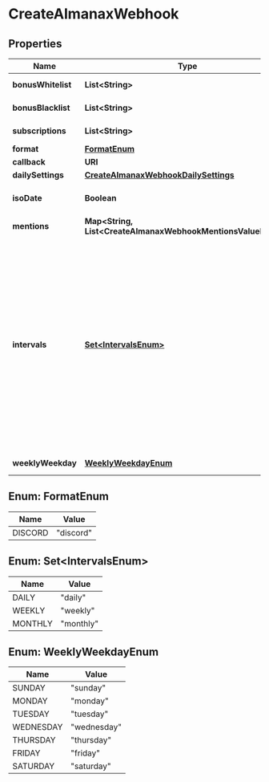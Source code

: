 

# CreateAlmanaxWebhook


## Properties

| Name | Type | Description | Notes |
|------------ | ------------- | ------------- | -------------|
|**bonusWhitelist** | **List&lt;String&gt;** | from all available bonuses (ids) from /dofus3/meta/{language}/almanax/bonuses |  [optional] |
|**bonusBlacklist** | **List&lt;String&gt;** | from all available bonuses (ids) from /dofus3/meta/{language}/almanax/bonuses |  [optional] |
|**subscriptions** | **List&lt;String&gt;** | Get the available subscriptions with /meta/webhooks/almanax |  |
|**format** | [**FormatEnum**](#FormatEnum) |  |  |
|**callback** | **URI** | Discord Webhook URL |  |
|**dailySettings** | [**CreateAlmanaxWebhookDailySettings**](CreateAlmanaxWebhookDailySettings.md) |  |  [optional] |
|**isoDate** | **Boolean** | If false, it will use common local time formats and weekday translations. If true, the format is YYYY-MM-DD. |  [optional] |
|**mentions** | **Map&lt;String, List&lt;CreateAlmanaxWebhookMentionsValueInner&gt;&gt;** | Almanax bonus ids mapped to array of mentions. |  [optional] |
|**intervals** | [**Set&lt;IntervalsEnum&gt;**](#Set&lt;IntervalsEnum&gt;) | - Daily posts each day, filtering with Black/Whitelist and mentions are applied daily. - Weekly posts the next 7 days (excluding the posting day) once per week at the specified time. With only weekly selected, of all mentions, only prior notices will come through daily. The 7 day preview gets filtered by the Black/Whitelist. - Monthly posts a preview of the next month from first to last date. The post will be on the last day of a month (ignoring day of the week) at the specified time. Mentions and filtering works like weekly. The biggest difference between daily and the other two is that daily always posts the current day while monthly and weekly only show future days. You can always combine the intervals by selecting multiple intervals for one hook or create multiple hooks for the same channel with different settings to get every highly specific combination you want. |  |
|**weeklyWeekday** | [**WeeklyWeekdayEnum**](#WeeklyWeekdayEnum) | When to post the weekly preview at the specified time. |  [optional] |



## Enum: FormatEnum

| Name | Value |
|---- | -----|
| DISCORD | &quot;discord&quot; |



## Enum: Set&lt;IntervalsEnum&gt;

| Name | Value |
|---- | -----|
| DAILY | &quot;daily&quot; |
| WEEKLY | &quot;weekly&quot; |
| MONTHLY | &quot;monthly&quot; |



## Enum: WeeklyWeekdayEnum

| Name | Value |
|---- | -----|
| SUNDAY | &quot;sunday&quot; |
| MONDAY | &quot;monday&quot; |
| TUESDAY | &quot;tuesday&quot; |
| WEDNESDAY | &quot;wednesday&quot; |
| THURSDAY | &quot;thursday&quot; |
| FRIDAY | &quot;friday&quot; |
| SATURDAY | &quot;saturday&quot; |



